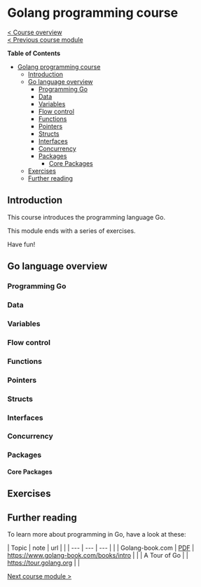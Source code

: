 
# Golang programming course

[< Course overview](./)  
[< Previous course module](./101_introduction_to_go.md)

<!-- markdown-toc start - Don't edit this section. Run M-x markdown-toc-refresh-toc -->
**Table of Contents**

- [Golang programming course](#golang-programming-course)
    - [Introduction](#introduction)
    - [Go language overview](#go-language-overview)
        - [Programming Go](#programming-go)
        - [Data](#data)
        - [Variables](#variables)
        - [Flow control](#flow-control)
        - [Functions](#functions)
        - [Pointers](#pointers)
        - [Structs](#structs)
        - [Interfaces](#interfaces)
        - [Concurrency](#concurrency)
        - [Packages](#packages)
            - [Core Packages](#core-packages)
    - [Exercises](#exercises)
    - [Further reading](#further-reading)

<!-- markdown-toc end -->

## Introduction
This course introduces the programming language Go.

This module ends with a series of exercises.

Have fun!

## Go language overview

### Programming Go

### Data

### Variables

### Flow control

### Functions

### Pointers

### Structs

### Interfaces

### Concurrency

### Packages

#### Core Packages

## Exercises

## Further reading
To learn more about programming in Go, have a look at these:

| Topic           | note                                                       | url                                     |   |
| ---             | ---                                                        | ---                                     |   |
| Golang-book.com | [PDF](https://www.golang-book.com/public/pdf/gobook.0.pdf) | https://www.golang-book.com/books/intro |   |
| A Tour of Go    |                                                            | https://tour.golang.org                 |   |

[Next course module >](./103_advanced_go.md)
